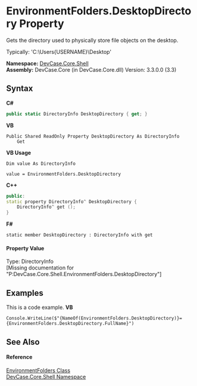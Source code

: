 # EnvironmentFolders.DesktopDirectory Property 
 

Gets the directory used to physically store file objects on the desktop. 

 Typically: 'C:\Users\{USERNAME}\Desktop'

**Namespace:**&nbsp;<a href="N_DevCase_Core_Shell">DevCase.Core.Shell</a><br />**Assembly:**&nbsp;DevCase.Core (in DevCase.Core.dll) Version: 3.3.0.0 (3.3)

## Syntax

**C#**<br />
``` C#
public static DirectoryInfo DesktopDirectory { get; }
```

**VB**<br />
``` VB
Public Shared ReadOnly Property DesktopDirectory As DirectoryInfo
	Get
```

**VB Usage**<br />
``` VB Usage
Dim value As DirectoryInfo

value = EnvironmentFolders.DesktopDirectory

```

**C++**<br />
``` C++
public:
static property DirectoryInfo^ DesktopDirectory {
	DirectoryInfo^ get ();
}
```

**F#**<br />
``` F#
static member DesktopDirectory : DirectoryInfo with get

```


#### Property Value
Type: DirectoryInfo<br />\[Missing <value> documentation for "P:DevCase.Core.Shell.EnvironmentFolders.DesktopDirectory"\]

## Examples
This is a code example. 
**VB**<br />
``` VB
Console.WriteLine($"{NameOf(EnvironmentFolders.DesktopDirectory)}={EnvironmentFolders.DesktopDirectory.FullName}")
```


## See Also


#### Reference
<a href="T_DevCase_Core_Shell_EnvironmentFolders">EnvironmentFolders Class</a><br /><a href="N_DevCase_Core_Shell">DevCase.Core.Shell Namespace</a><br />